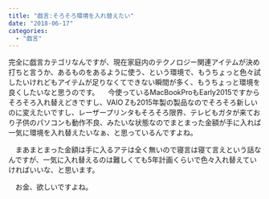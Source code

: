 ```yaml
---
title: "戯言:そろそろ環境を入れ替えたい"
date: "2018-06-17"
categories: 
  - "戯言"
---
```


完全に戯言カテゴリなんですが、現在家庭内のテクノロジー関連アイテムが決め打ちと言うか、あるものをあるように使う、という環境で、もうちょっと色々試したいけれどもアイテムが足りなくてできない瞬間が多く、もうちょっと環境を良くしたいなと思うのです。 　今使っているMacBookProもEarly2015ですからそろそろ入れ替えどきですし、VAIO Zも2015年製の製品なのでそろそろ新しいのに変えたいですし、レーザープリンタもそろそろ限界、テレビもガタが来ており子供のパソコンも動作不良、みたいな状態なのでまとまった金額が手に入れば一気に環境を入れ替えたいなぁ、と思っているんですよね。

　まあまとまった金額は手に入るアテは全く無いので寝言は寝て言えという話なんですが、一気に入れ替えるのは難しくても5年計画くらいで色々入れ替えていければいいな、と思います。

　お金、欲しいですよね。

